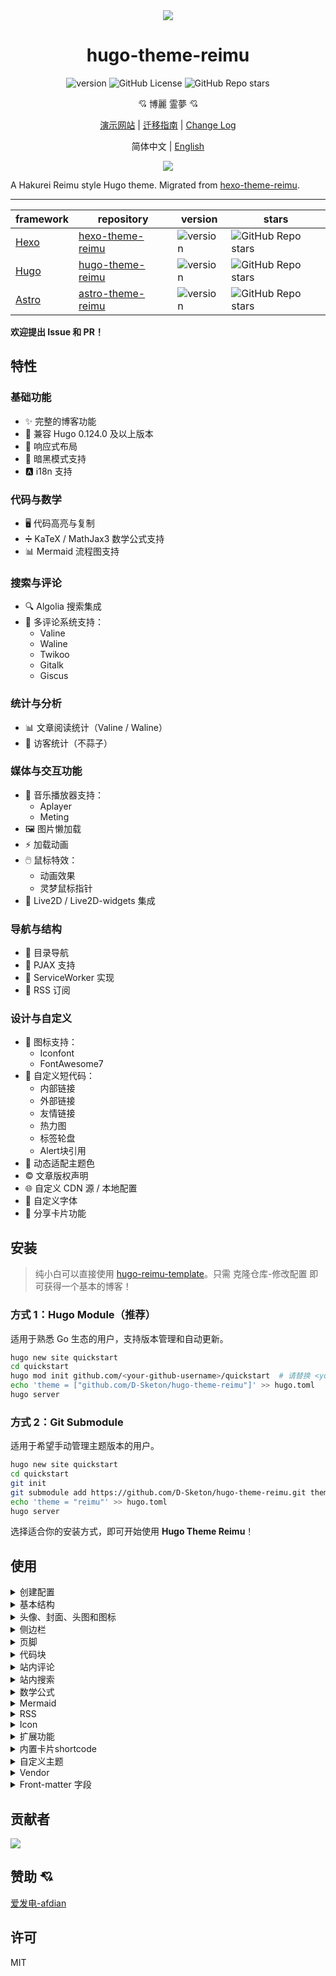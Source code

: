 
<div align = center>
  <img src="https://fastly.jsdelivr.net/gh/D-Sketon/blog-img/icon.png"/>
  <h1>hugo-theme-reimu</h1>
  <img alt="version" src="https://img.shields.io/badge/dynamic/json?url=https%3A%2F%2Fgithub.com%2FD-Sketon%2Fhugo-theme-reimu%2Fraw%2Fmain%2Fpackage.json&query=%24.version&label=version">
  <img alt="GitHub License" src="https://img.shields.io/github/license/D-Sketon/hugo-theme-reimu">
  <img alt="GitHub Repo stars" src="https://img.shields.io/github/stars/D-Sketon/hugo-theme-reimu">
  <p align="center">
  💘 博麗 霊夢 💘
  </p>

[演示网站](https://d-sketon.github.io/hugo-theme-reimu) | [迁移指南](https://d-sketon.github.io/20241110/hexo-to-hugo-guide/) | [Change Log](https://github.com/D-Sketon/hugo-theme-reimu/blob/main/CHANGELOG.md)

简体中文 | [English](https://github.com/D-Sketon/hugo-theme-reimu/blob/main/README.en.md)

<img src="https://cdn.jsdelivr.net/gh/D-Sketon/hugo-theme-reimu@main/images/screenshot.png"/>
</div>

A Hakurei Reimu style Hugo theme. Migrated from [hexo-theme-reimu](https://github.com/D-Sketon/hexo-theme-reimu).

---

| framework                    | repository                                                         | version                                                                                                                                                                                     | stars                                                                                              |
| ---------------------------- | ------------------------------------------------------------------ | ------------------------------------------------------------------------------------------------------------------------------------------------------------------------------------------- | -------------------------------------------------------------------------------------------------- |
| [Hexo](https://hexo.io/)     | [hexo-theme-reimu](https://github.com/D-Sketon/hexo-theme-reimu)   | <img alt="version" src="https://img.shields.io/badge/dynamic/json?url=https%3A%2F%2Fgithub.com%2FD-Sketon%2Fhexo-theme-reimu%2Fraw%2Fmain%2Fpackage.json&query=%24.version&label=version">  | <img alt="GitHub Repo stars" src="https://img.shields.io/github/stars/D-Sketon/hexo-theme-reimu">  |
| [Hugo](https://gohugo.io)    | [hugo-theme-reimu](https://github.com/D-Sketon/hugo-theme-reimu)   | <img alt="version" src="https://img.shields.io/badge/dynamic/json?url=https%3A%2F%2Fgithub.com%2FD-Sketon%2Fhugo-theme-reimu%2Fraw%2Fmain%2Fpackage.json&query=%24.version&label=version">  | <img alt="GitHub Repo stars" src="https://img.shields.io/github/stars/D-Sketon/hugo-theme-reimu">  |
| [Astro](https://astro.build) | [astro-theme-reimu](https://github.com/D-Sketon/astro-theme-reimu) | <img alt="version" src="https://img.shields.io/badge/dynamic/json?url=https%3A%2F%2Fgithub.com%2FD-Sketon%2Fastro-theme-reimu%2Fraw%2Fmain%2Fpackage.json&query=%24.version&label=version"> | <img alt="GitHub Repo stars" src="https://img.shields.io/github/stars/D-Sketon/astro-theme-reimu"> |


**欢迎提出 Issue 和 PR！**

## 特性

### 基础功能

- ✨ 完整的博客功能
- 🔄 兼容 Hugo 0.124.0 及以上版本
- 📱 响应式布局
- 🌙 暗黑模式支持
- 🅰️ i18n 支持

### 代码与数学

- 🖥️ 代码高亮与复制
- ➗ KaTeX / MathJax3 数学公式支持
- 📊 Mermaid 流程图支持

### 搜索与评论

- 🔍 Algolia 搜索集成
- 💬 多评论系统支持：
  - Valine
  - Waline
  - Twikoo
  - Gitalk
  - Giscus

### 统计与分析

- 📊 文章阅读统计（Valine / Waline）
- 👥 访客统计（不蒜子）

### 媒体与交互功能

- 🎵 音乐播放器支持：
  - Aplayer
  - Meting
- 🖼️ 图片懒加载
- ⚡ 加载动画
- 🖱️ 鼠标特效：
  - 动画效果
  - 灵梦鼠标指针
- 👾 Live2D / Live2D-widgets 集成

### 导航与结构

- 📑 目录导航
- 🔄 PJAX 支持
- 🔧 ServiceWorker 实现
- 📰 RSS 订阅

### 设计与自定义

- 🎨 图标支持：
  - Iconfont
  - FontAwesome7
- 🔗 自定义短代码：
  - 内部链接
  - 外部链接
  - 友情链接
  - 热力图
  - 标签轮盘
  - Alert块引用
- 🎨 动态适配主题色
- ©️ 文章版权声明
- 🌐 自定义 CDN 源 / 本地配置
- 📜 自定义字体
- 🎨 分享卡片功能

## 安装

> 纯小白可以直接使用 [hugo-reimu-template](https://github.com/D-Sketon/hugo-reimu-template)。只需 克隆仓库-修改配置 即可获得一个基本的博客！

### 方式 1：Hugo Module（推荐）

适用于熟悉 Go 生态的用户，支持版本管理和自动更新。

```bash
hugo new site quickstart
cd quickstart
hugo mod init github.com/<your-github-username>/quickstart  # 请替换 <your-github-username>
echo 'theme = ["github.com/D-Sketon/hugo-theme-reimu"]' >> hugo.toml
hugo server
```

### 方式 2：Git Submodule

适用于希望手动管理主题版本的用户。

```bash
hugo new site quickstart
cd quickstart
git init
git submodule add https://github.com/D-Sketon/hugo-theme-reimu.git themes/reimu
echo 'theme = "reimu"' >> hugo.toml
hugo server
```

选择适合你的安装方式，即可开始使用 **Hugo Theme Reimu**！

## 使用

<details>
<summary>创建配置</summary>

### 创建配置

#### 主题配置

在外层 `config` 文件夹下创建 `_default` 文件夹，然后将主题内的 `config/_default/params.yml` 复制到 `_default` 文件夹下，此文件作为主题配置文件，可在此文件中修改主题配置

#### 数据配置

将主题内的 `config/data/` 文件夹内的所有文件复制到外层 `data` 文件夹下，此文件夹内的文件用于配置主题内的数据：

- `covers.yml` 用于配置随机封面图片
- `friends.yml` 用于配置友链
- `vendor.yml` 用于配置第三方库的 CDN 源

#### 静态资源配置

主题的静态资源（favicon，头图等）位于 `static` 文件夹内，你可以在外层 `static` 文件夹下创建相应的文件夹，然后将主题内的文件复制到外层文件夹下，以覆盖主题内的默认文件

> 总之一句话，不建议直接修改主题内的文件，而是在外层创建相应的文件夹，然后将主题内的文件复制到外层文件夹下，以覆盖主题内的默认文件，这样便于主题升级

#### 语言配置

reimu 支持多语言。如果你想要使用中文，请在 `hugo.toml` 中添加如下配置

```toml
languageCode = 'zh-CN'
defaultContentLanguage = 'zh-CN'
[languages]
[languages.zh-CN]
languageName = '简体中文'
weight = 1
hasCJKLanguage = true
```

</details>
<details>

<summary>基本结构</summary>

### 基本结构

为了保证显示正确，请参考 `_example` 在 `content` 中建立 `archives` 和 `post` 文件夹 （里面的 `_index.md` 不可省略，且注意 `post` 的 `draft` 为 `true`）

#### archives

- `_index.md` 用于显示归档页面，不可省略

#### post

文章请在此目录下创建，注意 `draft` 为 `true` 的文章不会显示在首页

- `_index.md` 用于忽略 `post/index.html` 的生成，不可省略

#### about\.md

关于页面

#### friend\.md

友链页面

</details>
<details>
<summary>头像、封面、头图和图标</summary>

### 头像、封面、头图和favicon

#### 头像

头像应保存于 `static/avatar/avatar.webp`，可在 `params.yml` 中修改文件名

```yaml
avatar: "avatar.webp"
```

#### 封面

随机封面图片请参考主题内的 `data/covers.yml` 文件结构，在外层 `data` 文件夹下创建 `covers.yml` 文件，格式如下：

```yaml
- https://example.com/1.jpg
- https://example.com/2.jpg
```

封面显示逻辑如下

- 如果文章的 Front matter 中包含 cover 的 url，则该文章头图和首页缩略图均显示该 url

```yaml
---
title: Hello World
cover: https://example.com
---
```

- 如果文章的 Front matter 中包含 cover 为 `false`，则该文章不显示头图（首页上仍然是随机图片）

```yaml
---
title: Hello World
cover: false
---
```

- 如果文章的 Front matter 中包含 cover 为 `rgb(xxx,xxx,xxx)`，则该文章头图为对应的渐变纯色（首页上仍然是随机图片）

```yaml
---
title: Hello World
cover: rgb(255,117,117)
---
```

- 否则查找 `data` 文件夹中的 `covers.yml`，并从中随机挑选图片
- 若上述文件均不存在，则显示头图

#### 头图

头图保存于 `themes/hugo-theme-reimu/static/images/banner.webp`，可在 `params.yml` 中修改路径和名字

```yaml
banner: "images/banner.webp"
```

#### Favicon

favicon 保存于 `themes/hugo-theme-reimu/static/favicon.ico`，可自行覆盖替换

#### 文章总结

默认关闭，可选择在副标题或者文章开头显示文章摘要

```yaml
summary:
  enable: false
  style: 'subtitle' # 'subtitle' | 'blockquote'
```

</details>

<details>
<summary>侧边栏</summary>

### 侧边栏

#### 侧边栏位置

默认在右边，可在内层 `_config.yml` 中修改

```yaml
sidebar: right # left | right
```

此外，也可以通过文章的 front-matter 控制，其优先级高于全局配置

```yaml
---
sidebar: left # left | right
---
```

#### TOC

默认开启，可在内层 `_config.yml` 中修改

```yaml
toc: true # true | false
```

此外，也可以通过文章的 front-matter 控制，其优先级高于全局配置

```yaml
---
toc: true # true | false
---
```

#### 社交链接

可在内层 `_config.yml` 中配置侧边栏中的社交链接

```yaml
social:
  # github: https://github.com/yourname
  # bilibili: https://space.bilibili.com/yourname
  # ...
```

#### 侧边栏小部件

可在内层 `_config.yml` 中配置侧边栏小部件

```yaml
widgets:
  - category # 分类
  - tag # 标签
  - tagcloud # 标签云
  - recent_posts # 最近文章
```

此外，可使用如下配置对小部件进行行为配置

```yaml
category_limits: 10 # 分类数量限制
tag_limits: 10 # 标签数量限制
recent_posts_limits: 5 # 最近文章数量限制
tagcloud_limits: 20 # 标签云数量限制
```

</details>
<details>
<summary>页脚</summary>

### 页脚

#### 基础信息

页脚部分允许您配置基本显示信息和统计数据

```yaml
footer:
  since: 2020 # 在版权信息中显示的起始年份（例如：2020-当前年份）
  powered: true # 是否显示版权信息
  count: true # 是否显示字数统计和阅读时间信息
  busuanzi: true # 是否启用不蒜子访客统计功能
```

#### ICP 备案

对于托管在中国大陆的网站，可以根据法规要求显示ICP备案信息

```yml
icp:
  icpnumber: # ICP备案号
  beian: # 网安备案号
  recordcode: # 网安备案链接中的recordcode参数
```

#### 萌国 ICP 备案 (v0.12.1+)

[萌国 ICP 备案](https://icp.gov.moe/)

```yml
moe_icp:
  icpnumber: # 萌国ICP备案号
```

</details>
<details>
<summary>代码块</summary>

### 代码块

为保证代码块的正确显示，请保证 `hugo.toml` 中有如下配置

```toml
[markup.highlight]
guessSyntax = true
noClasses = false
```

代码块同时提供了代码粘贴功能，点击代码块右上角的复制按钮即可复制代码。在 `params.yml` 中可以对复制功能进行配置。  
`success` 为复制成功时的提示，`fail` 为复制失败时的提示。此外，可以配置版权声明，当复制的字符数大于 `count` 时会在复制的内容后面添加版权声明。

```yaml
clipboard:
  success:
    en: Copy successfully (*^▽^*)
    zh-CN: 复制成功 (*^▽^*)
    zh-TW: 複製成功 (*^▽^*)
    ja: コピー成功 (*^▽^*)
  fail:
    en: Copy failed (ﾟ⊿ﾟ)ﾂ
    zh-CN: 复制失败 (ﾟ⊿ﾟ)ﾂ
    zh-TW: 複製失敗 (ﾟ⊿ﾟ)ﾂ
    ja: コピー失敗 (ﾟ⊿ﾟ)ﾂ
  copyright:
    enable: false
    count: 50 # 大于多少字符添加版权声明
    license_type: by-nc-sa # https://creativecommons.org/licenses
```

v0.2.0 添加了配置用于控制代码块的默认展开状态，`expand` 可以设置为 `true`、`false` 或数字，数字表示当代码块的行数大于该数字时默认收缩。

```yaml
code_block:
  expand: true # true | false | number
```

</details>
<details>
<summary>站内评论</summary>

### 站内评论

> 站内评论可以使用 Front matter 中的 `comments` 独立控制每篇文章是否显示评论。  
> 当 `comments` 为 `false` 时不显示评论，`true` 或不填时根据 `params.yml` 的配置决定是否显示。

> 0.8.0+ 后支持多评论系统同时使用

全局评论系统配置：

```yaml
comment:
  title: # 评论框标题
    en: Leave a comment
    zh-CN: 说些什么吧！
    zh-TW: 說些什麼吧！
    ja: コメントを残す
  default: waline # 多评论下，默认使用的评论系统
```

若基于 [Valine](https://valine.js.org/)  
请参考其官方文档完成 `LeanCloud` 的配置，并在 `params.yml` 中将 `valine.enable` 改为 `true`，并填入自己的 `appId` 和 `appKey`

```yaml
valine:
  enable: true
  appId: "your appId"
  appKey: "your appKey"
```

若基于 [Waline](https://waline.js.org/)  
请参考其[官方文档](https://waline.js.org/guide/get-started/)完成 `LeanCloud` 的配置，并在 `params.yml` 中将 `waline.enable` 改为 `true`，并填入自己的 `serverURL`

```yaml
waline:
  enable: true
  serverURL: "your server url"
  locale: {} # https://waline.js.org/guide/features/i18n.html#%E8%87%AA%E5%AE%9A%E4%B9%89%E8%AF%AD%E8%A8%80
  emoji:
    - https://unpkg.com/@waline/emojis@1.2.0/weibo
    - https://unpkg.com/@waline/emojis@1.2.0/alus
    - https://unpkg.com/@waline/emojis@1.2.0/bilibili
    - https://unpkg.com/@waline/emojis@1.2.0/qq
    - https://unpkg.com/@waline/emojis@1.2.0/tieba
    - https://unpkg.com/@waline/emojis@1.2.0/tw-emoji
  meta:
    - nick
    - mail
    - link
  requiredMeta:
    - nick
    - mail
  wordLimit: 0
  pageSize: 10
  pageview: true
```

若基于 [twikoo](https://twikoo.js.org)  
请参考其[官方文档](https://twikoo.js.org/quick-start.html)完成 腾讯云 或 Vercel 部署，并在 `params.yml` 中将 `twikoo.enable` 改为 `true`，并填入自己的 `envId`

```yml
twikoo:
  enable: true
  envId: # 腾讯云环境填 envId；Vercel 环境填地址（https://xxx.vercel.app）
  region:
```

若基于 [giscus](https://giscus.app/zh-CN)  
请参考文档完成仓库的配置，并在 `params.yml` 中将 `giscus.enable` 改为 `true`，并填入对应的数据

```yml
giscus:
  enable: true
  repo: "your repo"
  repoId: "your repoId"
  category: "your category"
  categoryId: "your categoryId"
  mapping: mapping
  strict: 0
  reactionsEnabled: 1
  emitMetadata: 0
  inputPosition: bottom
```

若基于 [gitalk](https://gitalk.github.io/)  
请参考其[官方文档](https://github.com/gitalk/gitalk?tab=readme-ov-file#usage)完成仓库的配置，并在 `params.yml` 中将 `gitalk.enable` 改为 `true`，并填入对应的数据

```yml
gitalk:
  enable: true
  clientID: "your application client ID"
  clientSecret: "your application client secret"
  repo: "your repo"
  owner: "repo owner"
  admin: "repo owner and collaborators"
  md5: false # 是否使用 md5 加密路径
```

</details>

<details>
<summary>站内搜索</summary>

### 站内搜索

基于 [Algolia](https://www.algolia.com/)，请在外层 `hugo.toml` 中添加如下配置

```toml
[outputs]
home = ["Algolia", "HTML", "RSS"]

[outputFormats.Algolia]
baseName = "algolia"
isPlainText = true
mediaType = "application/json"
notAlternative = true
```

这样会在 `public` 文件夹下生成 `algolia.json` 文件，用于 Algolia 搜索。接着你可以使用诸如 `atomic-algolia` 等插件将其上传到 Algolia

同时，在 `params.yml` 中将 `algolia_search.enable` 改为 `true`，并填写相关信息（**注意！这里填写的是Search-Only Key，不允许填写Admin Key！！否则可能被攻击**）

```yaml
algolia_search:
  enable: true
```

</details>
<details>
<summary>数学公式</summary>

### 数学公式

请先在外层 `hugo.toml` 中添加如下配置

```toml
[markup.goldmark.extensions.passthrough]
enable = true
delimiters.block = [["\\[", "\\]"], ["$$", "$$"]]
delimiters.inline = [["\\(", "\\)"], ["$", "$"]]
```

并在需要使用数学公式的文章的 Front matter 中添加 `math` 为 `true`

```yaml
---
math: true
---
```

> 注意不要同时开启 KaTeX 和 MathJax3

#### KaTeX

若基于 [Katex](https://github.com/KaTeX/KaTeX)，请在 `params.yml` 中将 `math.katex.enable` 改为 `true`

```yaml
math:
  katex:
    enable: true
```

#### MathJax3

若基于 [MathJax3](https://www.mathjax.org/)，请在 `params.yml` 中将 `math.mathjax.enable` 改为 `true`，并可在 `options` 中添加配置（由于 Hugo 会自动将对象的key转变为全小写，所以配置需要放在一个数组中避免默认行为）

```yaml
math:
  mathjax:
    enable: true
    options: [{}]
```

</details>
<details>
<summary>Mermaid</summary>

### Mermaid

流程图基于 [Mermaid](https://mermaid.js.org/#/)，请在需要使用流程图的文章的 Front matter 中添加 `mermaid` 为 `true`

```yaml
---
mermaid: true
---
```

</details>
<details>
<summary>RSS</summary>

### RSS

RSS 可以在 `params.yml` 中配置

```yaml
rss:
  limit: 10 # 输出最近的文章数量，写 -1 输出全部
  showFullContent: false # 是否输出文章的完整内容
  showCopyright: false # 是否输出版权声明
```

</details>

<details>
<summary>Icon</summary>

### Icon

Icon 默认使用本项目提供的 iconfont

```yml
icon_font: 4552607_0khxww3tj3q9
```

如果想要继续使用 fontawesome 图标，请将 `icon_font` 设置为 `false`，此时会使用 `vendor.yml` 中对应的 fontawesome

```yml
fontawesome:
  high_priority:
    - src: webcache|@fortawesome/fontawesome-free@6.5.1/css/regular.min.css
      integrity: sha384-k5640LgghgAohDLPwSqVWa96yQwWouT6wsAL+J1g0CFJVITNKYkIh1XpPLYKQe7Y
    - src: webcache|@fortawesome/fontawesome-free@6.5.1/css/solid.min.css
      integrity: sha384-8yO/A/BtltnG0hDxdwmmkza8UAleyDoAD1FhXiH6rsOQQsCho1P6WZP9TpBBH3YP
  low_priority:
    - src: webcache|@fortawesome/fontawesome-free@6.5.1/css/brands.min.css
      integrity: sha384-/BRyRRN0wxxRgh/DAXU621go9pdoMHl6LFPiX5Pp8PZYZlKBQCDXj9X9DHx6LOud
    - src: webcache|@fortawesome/fontawesome-free@6.5.1/css/v5-font-face.min.css
      integrity: sha384-/mBKnLlGtog8q2qQrgugURRDV+iHWHAPvM5KulYXT1C2ErKOKkBI0vbff8ZPq7rL
    - src: webcache|@fortawesome/fontawesome-free@6.5.1/css/v4-font-face.min.css
      integrity: sha384-d2Yn1/9Iw78r3oqwk5B+EcpRcmepXR5LyhmRF2a+WoSe9mpRGvVk0ZviFwDGDOTO
```

</details>

<details>
<summary>扩展功能</summary>

### 扩展功能

#### 暗黑模式

默认为 `auto`，根据用户系统设置自动切换。可以设置为 `true` 或 `false` 改变默认状态

```yaml
dark_mode:
  # true 代表暗黑模式默认开启
  # false 代表暗黑模式默认关闭
  # auto 代表根据用户系统设置自动切换
  enable: auto # true | false | auto
```

#### Pace 进度条

默认开启

```yaml
pace:
  enable: true
```

#### Firework 鼠标特效

默认开启

```yaml
firework:
  enable: true
```

具体配置请查看 [mouse-firework](https://github.com/D-Sketon/mouse-firework)

#### PJAX

默认关闭

```yaml
pjax:
  enable: false
```

> PJAX 用于那些需要添加音乐播放器等需要 SPA 的用户。但其仍然属于实验性质，引入后可能会出现诸如**脚本无法执行**、**脚本重复执行**、**页面渲染混乱**等 BUG。请慎重考虑！

#### ServiceWorker

默认关闭

```yaml
service_worker:
  enable: false
```

#### Live2D

默认关闭

```yaml
live2d:
  enable: false
  position: left # left | right
```

#### Live2D Widgets

默认关闭

```yaml
live2d_widgets:
  enable: false
  position: left # left | right
```

#### Reimu 鼠标指针

默认开启

```yml
reimu_cursor: true
```

#### 响应式头图

默认关闭，打开后并提供对应尺寸的图片和媒体查询可以在一定程度上提高移动端的 LCP

```yml
banner_srcset:
enable: false
srcset:
  - src: "images/banner-600w.webp"
    media: "(max-width: 479px)"
  - src: "images/banner-800w.webp"
    media: "(max-width: 799px)"
  - src: "images/banner.webp"
    media: "(min-width: 800px)"
```

#### Quicklink

默认开启，打开后可以在用户停留在页面时预加载链接，提高用户体验

```yml
quicklink:
  enable: true
  timeout: 3000 # 预加载超时时间
  priority: true # 是否优先加载
  ignores: [] # 忽略的链接，仅支持字符串
```

#### 文章版权声明

默认关闭

```yml
article_copyright:
  enable: false # 是否展示版权卡片？
  content:
    author: # true | false 版权卡片展示作者？
    link: # true | false 版权卡片展示链接？
    title: # true | false 版权卡片展示标题？
    date: # true | false 版权卡片展示创建日期？
    updated: # true | false 版权卡片展示更新日期？
    license: # true | false 版权卡片展示协议？
    license_type: by-nc-sa # https://creativecommons.org/licenses
```

此外，也可以通过文章的 front-matter 控制，其优先级高于全局配置

```yaml
---
copyright: true # 是否展示版权卡片？
---
```

#### 文章过期提醒

默认关闭

```yml
outdate:
  enable: false
  daysAgo: 180 # 多少天前的文章算过期
  message:
    en: This article was last updated on {time}. Please note that the content may no longer be applicable.
    zh-CN: 本文最后更新于 {time}，请注意文中内容可能已不适用。
    zh-TW: 本文最後更新於 {time}，請注意文中內容可能已不適用。
    ja: この記事は最終更新日：{time}。記載内容が現在有効でない可能性がありますのでご注意ください。
```

#### 赞助

默认关闭

```yml
sponsor:
  enable: false # 是否展示赞助二维码？
  tip: # 赞助提示
    zh-CN: 请作者喝杯咖啡吧
    zh-TW: 請作者喝杯咖啡吧
    en: Buy me a coffee
    ja: コーヒーを買ってください
  icon:
    url: "../images/taichi.png" # 赞助图标，相对于 css/main.css 的路径，所以需要向上一级才能找到 images 文件夹
    rotate: true # 是否旋转图标
    mask: true # 是否将图片作为遮罩（即只显示 png 图片的轮廓）
  qr:
    - name: 支付宝 # 二维码名称
      src: "sponsor/alipay.jpg" # 示例二维码路径，位于 static/sponsor/aliapy.jpg
```

此外，也可以通过文章的 front-matter 控制，其优先级高于全局配置

```yaml
---
sponsor: true # 是否展示赞助二维码？
---
```

#### 音乐播放器（v0.4.0+）

> 使用前建议先打开 Pjax，否则会出现播放器自动暂停的问题

使用Aplayer + Meting（可选）默认关闭

##### 音乐播放器位置（v0.12.1+）

默认在 sidebar 之后

```yml
player:
  position: before_sidebar # before_sidebar / after_sidebar / after_widget
```

##### 纯Aplayer

将 `player.aplayer.enable` 设置为 `true`，并在 `player.aplayer.options` 中参考 [Aplayer Docs](https://aplayer.js.org/#/home?id=options) 进行配置

```yml
player:
  aplayer:
    enable: true
    options:
      audio: [] # audio list
      fixed:
      autoplay:
      loop:
      order:
      preload:
      volume:
      mutex:
      listFolded:
      lrcType:
```

##### Aplayer + Meting

同时将 `player.aplayer.enable` 和 `player.meting.enable` 设置为 `true`，并在 `player.meting.options` 中参考 [Meting Docs](https://github.com/metowolf/MetingJS?tab=readme-ov-file#option) 进行配置，`player.aplayer.options` 为 Aplayer 配置

```yml
player:
  aplayer:
    enable: true
    options:
      audio: [] # this option will be overwritten by meting
      fixed:
      autoplay:
      loop:
      order:
      preload:
      volume:
      mutex:
      listFolded:
      lrcType:
  meting:
    enable: true
    meting_api: # custom api
    options:
      id:
      server:
      type:
      auto:
```

#### 分享链接/卡片（v0.5.0+）

默认关闭，目前支持 `facebook`、`twitter`、`linkedin`、`reddit`、`weibo`、`qq`、`weixin`。

```yml
share:
  # - facebook
  # - twitter
  # - linkedin
  # - reddit
  # - weibo
  # - qq
  # - weixin
```

`weixin` 状态下会生成带有二维码的分享卡片，可保存到本地后分享到微信朋友圈（注意，当文章封面存在跨域问题时无法使用 html-to-image 正确生成含图片的卡片！）

#### 首页目录卡片（v0.6.0+）

默认关闭，打开后可以在首页展示目录卡片，用于代替 widget 中的目录

```yml
home_categories:
  enable: false # 是否展示首页目录卡片？
  content:
    - categories: # 目录名称，字符串类型
      cover: # 卡片封面，不填则使用随机封面
    - categories:
      cover:
```

#### 注入器（v0.6.3+）

用于注入自定义代码，其效果和 [Hexo#Injector](https://hexo.io/api/injector) 类似，支持 `head`、 `body` 和 `sidebar` 注入

```yaml
injector:
  head_begin: # 在 <head> 标签后注入代码
  head_end: # 在 </head> 标签前注入代码
  body_begin: # 在 <body> 标签后注入代码
  body_end: # 在 </body> 标签前注入代码
  sidebar_begin: # 在 <aside> 标签后注入代码
  sidebar_end: # 在 </aside> 标签前注入代码
```

#### Pangu 自动分割 （v0.7.0+）

默认关闭，自动替你在文章中所有的中文字和半形的英文、数字、符号之间插入空白。

```yml
pangu:
  enable: false
```

#### 三角徽标（v0.13.2+）

默认关闭，打开后会在右上角展示三角徽标，支持自定义链接和图标

```yml
triangle_badge:
  enable: false
  icon: github # 与 social 配置里的 icon 相同
  link: https://github.com/D-Sketon/hexo-theme-reimu
```

</details>

<details>
<summary>内置卡片shortcode</summary>

### 内置卡片shortcode

#### friendLink 友链卡片

```yaml
{{< friendsLink >}}
```

无参数，直接读取 `data/friends.yml` 文件

#### postLinkCard 内链卡片

```yaml
{{<postLinkCard path="?" cover="?" escape="?" >}}
```

其中第一个参数为文章的 `path`；第二个参数（可选）为卡片展示的封面，如果设置为 `auto` 则自动使用博客的 `banner`；第三个参数（可选，`true | false`）表示文章标题是否被转义

#### externalLinkCard 外链卡片

```yaml
{{<externalLinkCard title="?" link="?" cover="?">}}
```

其中第一个参数为文章的标题；第二个参数为文章的外部链接，第三个参数（可选）为卡片展示的封面，如果设置为 `auto` 则自动使用缺省封面

#### heatMapCard 文章热力图 (v0.8.0+)

```yaml
{{< heatMapCard levelStandard="?" >}}
```

其中第一个参数为热力图的等级标准（按照文章字数分级），默认为 `"1000,5000,10000"`

#### tagRoulette 标签轮盘 (v0.12.0+)

```yaml
{{< tagRoulette tags="?" icon="?" >}}
```

tagRoulette 是一个互动元素，提供随机标签展示功能，点击按钮后会从预定义的标签池中随机抽取并展示一个标签。

- tags：可选参数，指定标签池，多个标签用英文逗号(,)分隔；未提供时默认使用几个示例标签，例如：tags="记忆衰退,表达欲丧失,更加怠惰,无感,好想睡觉"  
- icon：可选参数，自定义触发按钮的图标，默认使用：🕹️（游戏手柄emoji），可替换为任何emoji或文字，如 🎲、🎯、🔄 等

#### alertBlockquote 块引用 (v0.12.1+)

```yaml
{{< alertBlockquote type="?" >}}
Your content here
{{</alertBlockquote>}}
```

适用于 Hugo v0.132.0 以下版本不能使用 Hugo Blockquote render hooks 的场景。

其中第一个参数为块引用的类型，可选参数为：`note`、`tip`、`important`、`warning`、`danger`

</details>

<details>
<summary>自定义主题</summary>

#### 动态适配主题色 (v0.8.0+ 实验性功能)

默认关闭，打开后会基于 Google's Material You 的设计规范根据文章头图的主色调动态生成主题色

```yml
material_theme:
  enable: false # true | false
```

> 注意：当开启该功能时，会在 banner 的 img 元素上添加 `crossorigin="anonymous"` 属性，以获取图片的主色调，所以请确保你的图片服务器支持跨域访问，或使用第三方图片代理。

#### 手动定制主题颜色

hugo-theme-reimu 主题支持通过 CSS 变量定制主题颜色，你可以通过修改 `:root` 伪类下的 CSS 变量来定制你的主题颜色。

~~变量文件位于 `assets/css/_variables.scss`，你可以在这个文件中找到所有的 CSS 变量，但其实只需要修改以下伪类下的变量即可~~

v0.9.0 对外暴露了 `internal_theme` 配置用于定制主题颜色 token

```yaml
internal_theme:
  light:
    --red-0: "#ff0000"
    --red-1: "#ff5252"
    --red-2: "#ff7c7c"
    --red-3: "#ffafaf"
    --red-4: "#ffd0d0"
    --red-5: "#ffecec"
    --red-5-5: "#fff3f3"
    --red-6: "#fff7f7"
    --color-red-6-shadow: "rgba(255, 78, 78, 0.6)"
    --color-red-3-shadow: "rgba(255, 78, 78, 0.3)"

    --highlight-nav: "#e6e6e6"
    --highlight-scrollbar: "#d6d6d6"
    --highlight-background: "#f7f7f7"
    --highlight-current-line: "#dadada"
    --highlight-selection: "#e9e9e9"
    --highlight-foreground: "#4d4d4d"
    --highlight-comment: "#7d7d7d"
    --highlight-red: "#c8362b"
    --highlight-orange: "#b66014"
    --highlight-yellow: "#cb911d"
    --highlight-green: "#2ea52e"
    --highlight-aqua: "#479d9d"
    --highlight-blue: "#1973b8"
    --highlight-purple: "#7135ac"
  dark:
    --red-4: "rgba(255, 208, 208, 0.5)"
    --red-5: "rgba(255,228,228,0.15)"
    --red-5-5: "rgba(255,236,236,0.05)"
    --red-6: "rgba(255, 243, 243, 0.2)"

    --highlight-nav: "#2e353f"
    --highlight-scrollbar: "#454d59"
    --highlight-background: "#22272e"
    --highlight-current-line: "#393939"
    --highlight-selection: "#515151"
    --highlight-foreground: "#cccccc"
    --highlight-comment: "#999999"
    --highlight-red: "#f47067"
    --highlight-orange: "#f69d50"
    --highlight-yellow: "#ffcc66"
    --highlight-green: "#99cc99"
    --highlight-aqua: "#66cccc"
    --highlight-blue: "#54b6ff"
    --highlight-purple: "#dcbdfb"
```

#### 自定义字体

可通过以下配置定义谷歌字体：

```yaml
# https://fonts.google.com/
font:
  enable: true # 是否启用谷歌字体
  article:
    - Mulish
    - Noto Serif SC
  code:
    # - Ubuntu Mono
    # - Source Code Pro
    # - JetBrains Mono
```

v0.2.0 添加了 `local_font` 配置用于定义本机字体，其优先级比谷歌字体低：

```yaml
local_font:
  article:
    - "-apple-system"
    - PingFang SC
    - Microsoft YaHei
    - sans-serif
  code:
    - Menlo
    - Monaco
    - Consolas
    - monospace
```

v0.9.0 添加了 `custom_font` 配置用于定义自定义字体，其优先级最高：

```yaml
custom_font:
  enable: true
  article:
    - css: https://fontsapi.zeoseven.com/292/main/result.css # 字体 css 文件
      name: LXGW WenKai # 字体名称
  code:
```

#### 定制图标

##### 头部 / 侧边栏图标

v0.1.0 的 `menu` 配置的结构发生了变化，允许用户自定义 icon。icon 为空时默认使用太极图标，你可以填写一个十六进制的数字来自定义 icon，同时支持 fontawesome 和 icon font。

v0.10.2 icon 支持图片路径，如 `/avatar/avatar.webp`。

```yaml
menu:
  - name: home
    url: /
    icon: # 不填默认使用太极图标
  - name: archives
    url: /archives
    icon: f0c1 # 你可以填写一个十六进制的数字来自定义 icon，支持 fontawesome 和 icon font
  - name: about
    url: /about
    icon:
  - name: friend
    url: /friend
    icon:
```

##### 底部 / 回到顶部 / 赞助图标

v0.1.0 的 `footer`、`top`、`sponsor` 配置均增加了 `icon` 配置用于自定义图标。

- `url` 为图标的路径，相对于 `css/main.css` 的路径，所以需要向上一级才能找到 images 文件夹。
- `rotate` 为是否旋转图标，默认为 `true`。
- `mask` 是否将图片作为遮罩（即只显示 png 图片的轮廓），默认为 `true`。

```yaml
footer:
  icon:
    url: "../images/taichi.png" # 相对于 css/main.css 的路径，所以需要向上一级才能找到 images 文件夹
    rotate: true
    mask: true

top:
  icon:
    url: "../images/taichi.png"
    rotate: true
    mask: true

sponsor:
  icon:
    url: "../images/taichi.png"
    rotate: true
    mask: true
```

##### 加载图标

v0.1.0 的 `preloader` 配置增加了 `icon` 配置用于自定义图标。icon 为空时默认使用内链的 svg（保证首屏加载速度），你可以填入一个链接来自定义加载图标。

不建议使用过大的图标，以免影响加载速度。

```yaml
preloader:
  enable: true
  text:
    zh-CN: 少女祈祷中...
    zh-TW: 少女祈禱中...
    en: Loading...
    ja: 少女祈祷中...
  icon: # 不填默认使用内链的svg（保证首屏加载速度），你可以填入一个链接来自定义加载图标，如 '/images/taichi.png'
  rotate: true
```

##### 锚点图标

v0.1.0 增加了 `anchor_icon` 配置用于自定义锚点图标，默认使用 `#` 图标，你可以填写一个十六进制的数字来自定义 icon，同时支持 fontawesome 和 icon font。

```yaml
anchor_icon: # 不填默认使用 # 图标
```

v0.11.0 `anchor_icon` 支持传递 `false` 以隐藏锚点图标

##### 鼠标图标（v0.5.0+）

v0.5.0 增加了 `reimu_cursor.cursor` 配置用于自定义鼠标图标，你可以填写一个相对于 `css/main.css` 的路径来自定义鼠标图标。

```yaml
reimu_cursor:
  enable: true
  cursor:
    default: ../images/cursor/reimu-cursor-default.png
    pointer: ../images/cursor/reimu-cursor-pointer.png
    text: ../images/cursor/reimu-cursor-text.png
```

</details>

<details>
<summary>Vendor</summary>

### Vendor

`vendor` 用于存放一些第三方资源，如 fontawesome、iconfont、katex、mathjax 等。

hugo-theme-reimu 的 `vendor` 结构非常灵活，其支持以下几种形式：

- `:cdn|:package@:version/:file`：使用 CDN 加速，如 `cdn_jsdelivr_gh|katex@0.13.11/dist/katex.min.css`，`:cdn`可在 `vendor` 中自行配置。目前自带以下 CDN 源：
  ```yaml
  cdn_jsdelivr_gh: https://cdn.jsdelivr.net/gh/ # 仅针对github加速
  cdn_jsdelivr_npm: https://cdn.jsdelivr.net/npm/ # 仅针对npm加速
  fastly_jsdelivr_gh: https://fastly.jsdelivr.net/gh/ # 仅针对github加速
  fastly_jsdelivr_npm: https://fastly.jsdelivr.net/npm/ # 仅针对npm加速
  unpkg: https://unpkg.com/ # 仅针对npm加速
  webcache: https://npm.webcache.cn/ # 仅针对npm加速
  local: /resources/ # 本地资源
  ```
  用户可根据网络状况自行切换 CDN 源。
- `https://:path` 开头：直接使用绝对链接，如 `https://cdn.jsdelivr.net/npm/katex@0.13.11/dist/katex.min.css`
- `:path` 开头：本地资源，你可以把资源放在 `static` 文件夹下，然后使用诸如 `katex.min.css` 的路径引用

此外，`vendor` 还支持 SRI 校验，你可以在 `vendor` 中使用 `SHA-384` 用于校验资源的完整性，如：

```yaml
js:
  clipboard: # 使用 SRI 校验
    src: webcache|clipboard@2.0.11/dist/clipboard.min.js
    integrity: sha384-J08i8An/QeARD9ExYpvphB8BsyOj3Gh2TSh1aLINKO3L0cMSH2dN3E22zFoXEi0Q
  lazysizes: webcache|lazysizes@5.3.2/lazysizes.min.js # 不使用 SRI 校验
```

以上两种形式均支持，建议对外部 CDN 资源使用 SRI 校验，以确保资源的完整性。

</details>
<details>
<summary>Front-matter 字段</summary>

### Front-matter 字段

| meta        | 描述                                            | 类型                         | 取值逻辑           | 版本      |
| ----------- | ----------------------------------------------- | ---------------------------- | ------------------ | --------- |
| title       | 标题                                            | `string`                     | -                  | Hugo 内置 |
| date        | 文章创建时间                                    | `datetime`                   | -                  | Hugo 内置 |
| lastmod     | 文章最后修改时间                                | `datetime`                   | -                  | Hugo 内置 |
| summary     | 文章摘要                                        | `string`                     | -                  | Hugo 内置 |
| weight      | 文章权重，用于排序/置顶                         | `int`                        | -                  | Hugo 内置 |
| categories  | 文章分类                                        | `string[]`                   | -                  | 0.0.1     |
| tags        | 文章标签                                        | `string[]`                   | -                  | 0.0.1     |
| description | 文章描述                                        | `string`                     | -                  | 0.0.1     |
| mermaid     | 是否开启 mermaid，需配合 `mermaid` 配置一起使用 | `boolean`                    | `false`            | 0.0.1     |
| math        | 是否开启 LaTeX，需配合 `math` 配置一起使用      | `boolean`                    | `false`            | 0.0.1     |
| link        | 用于文章直接指向外部链接                        | `string`                     | -                  | 0.0.1     |
| copyright   | 是否开启文章版权声明                            | `boolean`                    | 不传默认走全局配置 | 0.0.1     |
| sponsor     | 是否开启文章赞助                                | `boolean`                    | 不传默认走全局配置 | 0.0.1     |
| comments    | 是否开启文章评论                                | `boolean`                    | 不传默认走全局配置 | 0.0.1     |
| photos      | 文章照片墙                                      | `string[]`                   | -                  | 0.0.1     |
| sidebar     | 文章侧边栏位置                                  | `false \| 'left' \| 'right'` | 不传默认走全局配置 | 0.5.0     |
| toc         | 是否开启文章目录                                | `boolean`                    | 不传默认走全局配置 | 0.7.0     |
| outdated    | 文章是否过期                                    | `boolean`                    | 不传默认走全局配置 | 0.13.1    |
| author      | 文章作者，用于文章版权和分享卡片                | `string`                     | 不传默认走全局配置 | 0.13.2    |
</details>

## 贡献者

[![](https://contributors-img.web.app/image?repo=D-Sketon/hugo-theme-reimu)](https://github.com/D-Sketon/hugo-theme-reimu/graphs/contributors)

## 赞助 💘

[爱发电-afdian](https://afdian.tv/a/dsketon)

## 许可

MIT

